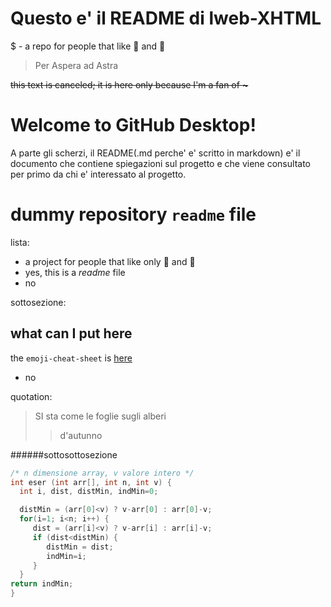 # Questo e' il README di lweb-XHTML

$ - a repo for people that like :tangerine: and :lemon:

> Per Aspera ad Astra

~~this text is canceled; it is here only because I'm a fan of **~**~~

# Welcome to GitHub Desktop!

A parte gli scherzi, il README(.md perche' e' scritto in markdown)
e' il documento che contiene spiegazioni sul progetto e che viene consultato per primo da chi e' interessato al progetto.


# dummy repository `readme` file 

lista:
- a project for people that like only :watermelon: and :grapes:
- yes, this is a _readme_ file
- no

sottosezione:
## what can I put here
the `emoji-cheat-sheet` is [here](https://github.com/ikatyang/emoji-cheat-sheet/blob/master/README.md)

- no

quotation:
> SI sta come le foglie
> sugli alberi
> > d'autunno
> > 

######sottosottosezione
```c
/* n dimensione array, v valore intero */
int eser (int arr[], int n, int v) {
  int i, dist, distMin, indMin=0;

  distMin = (arr[0]<v) ? v-arr[0] : arr[0]-v;
  for(i=1; i<n; i++) {
     dist = (arr[i]<v) ? v-arr[i] : arr[i]-v;
     if (dist<distMin) {
        distMin = dist;
        indMin=i;
     }
  }
return indMin;
}
```


